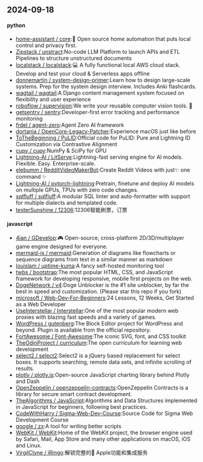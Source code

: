 ## 2024-09-18

#### python
* [home-assistant / core](https://github.com/home-assistant/core):🏡 Open source home automation that puts local control and privacy first.
* [Zipstack / unstract](https://github.com/Zipstack/unstract):No-code LLM Platform to launch APIs and ETL Pipelines to structure unstructured documents
* [localstack / localstack](https://github.com/localstack/localstack):💻 A fully functional local AWS cloud stack. Develop and test your cloud & Serverless apps offline
* [donnemartin / system-design-primer](https://github.com/donnemartin/system-design-primer):Learn how to design large-scale systems. Prep for the system design interview. Includes Anki flashcards.
* [wagtail / wagtail](https://github.com/wagtail/wagtail):A Django content management system focused on flexibility and user experience
* [roboflow / supervision](https://github.com/roboflow/supervision):We write your reusable computer vision tools. 💜
* [getsentry / sentry](https://github.com/getsentry/sentry):Developer-first error tracking and performance monitoring
* [frdel / agent-zero](https://github.com/frdel/agent-zero):Agent Zero AI framework
* [dortania / OpenCore-Legacy-Patcher](https://github.com/dortania/OpenCore-Legacy-Patcher):Experience macOS just like before
* [ToTheBeginning / PuLID](https://github.com/ToTheBeginning/PuLID):Official code for PuLID: Pure and Lightning ID Customization via Contrastive Alignment
* [cupy / cupy](https://github.com/cupy/cupy):NumPy & SciPy for GPU
* [Lightning-AI / LitServe](https://github.com/Lightning-AI/LitServe):Lightning-fast serving engine for AI models. Flexible. Easy. Enterprise-scale.
* [elebumm / RedditVideoMakerBot](https://github.com/elebumm/RedditVideoMakerBot):Create Reddit Videos with just✨ one command ✨
* [Lightning-AI / pytorch-lightning](https://github.com/Lightning-AI/pytorch-lightning):Pretrain, finetune and deploy AI models on multiple GPUs, TPUs with zero code changes.
* [sqlfluff / sqlfluff](https://github.com/sqlfluff/sqlfluff):A modular SQL linter and auto-formatter with support for multiple dialects and templated code.
* [testerSunshine / 12306](https://github.com/testerSunshine/12306):12306智能刷票，订票

#### javascript
* [4ian / GDevelop](https://github.com/4ian/GDevelop):🎮 Open-source, cross-platform 2D/3D/multiplayer game engine designed for everyone.
* [mermaid-js / mermaid](https://github.com/mermaid-js/mermaid):Generation of diagrams like flowcharts or sequence diagrams from text in a similar manner as markdown
* [louislam / uptime-kuma](https://github.com/louislam/uptime-kuma):A fancy self-hosted monitoring tool
* [twbs / bootstrap](https://github.com/twbs/bootstrap):The most popular HTML, CSS, and JavaScript framework for developing responsive, mobile first projects on the web.
* [DogeNetwork / v4](https://github.com/DogeNetwork/v4):Doge Unblocker is the #1 site unblocker, by far the best in speed and customization. (Please star this repo if you fork)
* [microsoft / Web-Dev-For-Beginners](https://github.com/microsoft/Web-Dev-For-Beginners):24 Lessons, 12 Weeks, Get Started as a Web Developer
* [UseInterstellar / Interstellar](https://github.com/UseInterstellar/Interstellar):One of the most popular modern web proxies with blazing fast speeds and a variety of games.
* [WordPress / gutenberg](https://github.com/WordPress/gutenberg):The Block Editor project for WordPress and beyond. Plugin is available from the official repository.
* [FortAwesome / Font-Awesome](https://github.com/FortAwesome/Font-Awesome):The iconic SVG, font, and CSS toolkit
* [TheOdinProject / curriculum](https://github.com/TheOdinProject/curriculum):The open curriculum for learning web development
* [select2 / select2](https://github.com/select2/select2):Select2 is a jQuery based replacement for select boxes. It supports searching, remote data sets, and infinite scrolling of results.
* [plotly / plotly.js](https://github.com/plotly/plotly.js):Open-source JavaScript charting library behind Plotly and Dash
* [OpenZeppelin / openzeppelin-contracts](https://github.com/OpenZeppelin/openzeppelin-contracts):OpenZeppelin Contracts is a library for secure smart contract development.
* [TheAlgorithms / JavaScript](https://github.com/TheAlgorithms/JavaScript):Algorithms and Data Structures implemented in JavaScript for beginners, following best practices.
* [CodeWithHarry / Sigma-Web-Dev-Course](https://github.com/CodeWithHarry/Sigma-Web-Dev-Course):Source Code for Sigma Web Development Course
* [google / zx](https://github.com/google/zx):A tool for writing better scripts
* [WebKit / WebKit](https://github.com/WebKit/WebKit):Home of the WebKit project, the browser engine used by Safari, Mail, App Store and many other applications on macOS, iOS and Linux.
* [VirgilClyne / iRingo](https://github.com/VirgilClyne/iRingo):解锁完整的 Apple功能和集成服务

